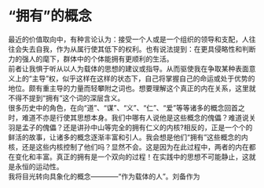 #  “拥有”的概念 #   
最近的价值取向中，有种言论认为：接受一个人或是一个组织的领导和支配，人往往会失去自我，作为从属行使其低下的权利。也有说法提到：在更具侵略性和判断力的强人的麾下，群体中的个体能拥有更顺利的生活。  
前者让我惧于听从以人为载体的思想的建议或指导。从而驱使我在争取某种表面意义上的“主导”权，似乎这样在这样的状态下，自己将掌握自己的命运或处于优势的地位。颇有重主导的力量而轻攀附之词也。想要理解这个真正的内在关系，这里就不得不提到“拥有”这个词的深层含义。  
很多历史中的角色，在向“道”、“谋”、“义”、“仁”、“爱”等等诸多的概念回首之时，难道不亦是行使其思想本身。我们中哪有人说他是这些概念的傀儡？难道说关羽是孟子的傀儡？还是讲孙中山等完全的拥有仁义的内核?相反的，正是一个个的鲜活的故事，让诸多的概念逐渐丰富和引人。我会想是他们“拥有”这些概念的内核，还是这些内核控制了他们吗？显然不会。这是因为在此过程中，两者的内在都在变化和丰富。真正的拥有是一个双向的过程！在实践中的思想不可能静止，这就是永恒的运动性。  
我将目光转向具象化的概念————“作为载体的人”。刘备作为
  
